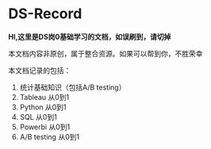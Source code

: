 # DS-Record
**HI,这里是DS岗0基础学习的文档，如误刷到，请切掉**

本文档内容非原创，属于整合资源。如果可以帮到你，不胜荣幸

本文档记录的包括：
1) 统计基础知识（包括A/B testing）
2) Tableau 从0到1
3) Python 从0到1
4) SQL 从0到1
5) Powerbi 从0到1
6) A/B testing 从0到1
